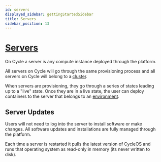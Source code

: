 ```yaml
---
id: servers
displayed_sidebar: gettingStartedSidebar
title: Servers
sidebar_position: 13
---
```


# [Servers](/reference/infrastructure/servers/)
On Cycle a server is any compute instance deployed through the platform.  

All servers on Cycle will go through the same provisioning process and all servers on Cycle will belong to a [cluster](/getting-started/concepts/clusters).  

When servers are provisioning, they go through a series of states leading up to a "live" state.  Once they are in a live state, the user can deploy containers to the server that belongs to an [environment](/getting-started/concepts/environments).

## Server Updates
Users will not need to log into the server to install software or make changes.  All software updates and installations are fully managed through the platform.  

Each time a server is restarted it pulls the latest version of CycleOS and runs that operating system as read-only in memory (its never written to disk). 